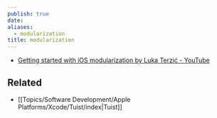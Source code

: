 ```yaml
---
publish: true
date: 
aliases:
  - modularization
title: modularization
---
```

- [Getting started with iOS modularization by Luka Terzić - YouTube](https://www.youtube.com/watch?v=AUbIY9A2Wfg)
## Related
- [[Topics/Software Development/Apple Platforms/Xcode/Tuist/index|Tuist]]